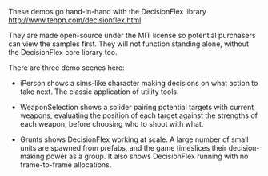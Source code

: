 These demos go hand-in-hand with the DecisionFlex library http://www.tenpn.com/decisionflex.html

They are made open-source under the MIT license so potential purchasers can view the samples first. They will not function standing alone, without the DecisionFlex core library too.

There are three demo scenes here:

- iPerson shows a sims-like character making decisions on what action to take next. The classic application of utility tools.

- WeaponSelection shows a solider pairing potential targets with current weapons, evaluating the position of each target against the strengths of each weapon, before choosing who to shoot with what.

- Grunts shows DecisionFlex working at scale. A large number of small units are spawned from prefabs, and the game timeslices their decision-making power as a group. It also shows DecisionFlex running with no frame-to-frame allocations.